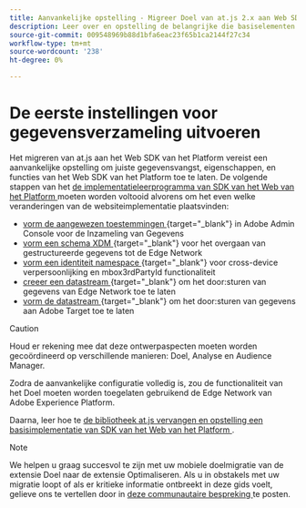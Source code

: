```yaml
---
title: Aanvankelijke opstelling - Migreer Doel van at.js 2.x aan Web SDK
description: Leer over en opstelling de belangrijke die basiselementen voor uw implementatie van SDK van het Web van het Platform worden vereist
source-git-commit: 009548969b88d1bfa6eac23f65b1ca2144f27c34
workflow-type: tm+mt
source-wordcount: '238'
ht-degree: 0%

---
```


# De eerste instellingen voor gegevensverzameling uitvoeren

Het migreren van at.js aan het Web SDK van het Platform vereist een aanvankelijke opstelling om juiste gegevensvangst, eigenschappen, en functies van het Web SDK van het Platform toe te laten. De volgende stappen van het [ de implementatieleerprogramma van SDK van het Web van het Platform ](https://experienceleague.adobe.com/docs/platform-learn/implement-web-sdk/overview.html) moeten worden voltooid alvorens om het even welke veranderingen van de websiteimplementatie plaatsvinden:

- [ vorm de aangewezen toestemmingen ](https://experienceleague.adobe.com/en/docs/platform-learn/implement-web-sdk/overview#prerequisites) {target="_blank"} in Adobe Admin Console voor de Inzameling van Gegevens
- [ vorm een schema XDM ](https://experienceleague.adobe.com/docs/platform-learn/implement-web-sdk/initial-configuration/configure-schemas.html) {target="_blank"} voor het overgaan van gestructureerde gegevens tot de Edge Network
- [ vorm een identiteit namespace ](https://experienceleague.adobe.com/docs/platform-learn/implement-web-sdk/initial-configuration/configure-identities.html) {target="_blank"} voor cross-device verpersoonlijking en mbox3rdPartyId functionaliteit
- [ creeer een datastream ](https://experienceleague.adobe.com/docs/platform-learn/implement-web-sdk/initial-configuration/configure-datastream.html) {target="_blank"} om het door:sturen van gegevens van Edge Network toe te laten
- [ vorm de datastream ](https://experienceleague.adobe.com/docs/platform-learn/implement-web-sdk/applications-setup/setup-target.html#configure-the-datastream) {target="_blank"} om het door:sturen van gegevens aan Adobe Target toe te laten

>[!CAUTION]
>
>Houd er rekening mee dat deze ontwerpaspecten moeten worden gecoördineerd op verschillende manieren: Doel, Analyse en Audience Manager.

Zodra de aanvankelijke configuratie volledig is, zou de functionaliteit van het Doel moeten worden toegelaten gebruikend de Edge Network van Adobe Experience Platform.

Daarna, leer hoe te [ de bibliotheek at.js vervangen en opstelling een basisimplementatie van SDK van het Web van het Platform ](replace-library.md).

>[!NOTE]
>
>We helpen u graag succesvol te zijn met uw mobiele doelmigratie van de extensie Doel naar de extensie Optimaliseren. Als u in obstakels met uw migratie loopt of als er kritieke informatie ontbreekt in deze gids voelt, gelieve ons te vertellen door in [ deze communautaire bespreking ](https://experienceleaguecommunities.adobe.com/t5/adobe-experience-platform-data/tutorial-discussion-migrate-target-from-at-js-to-web-sdk/m-p/575587#M463) te posten.
